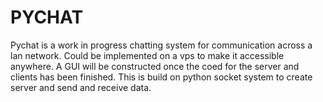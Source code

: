 # PYCHAT
Pychat is a work in progress chatting system for communication across a lan network. Could be implemented on a vps to make it accessible anywhere. A GUI will be constructed once the coed for the server and clients has been finished. This is build on python socket system to create server and send and receive data.


